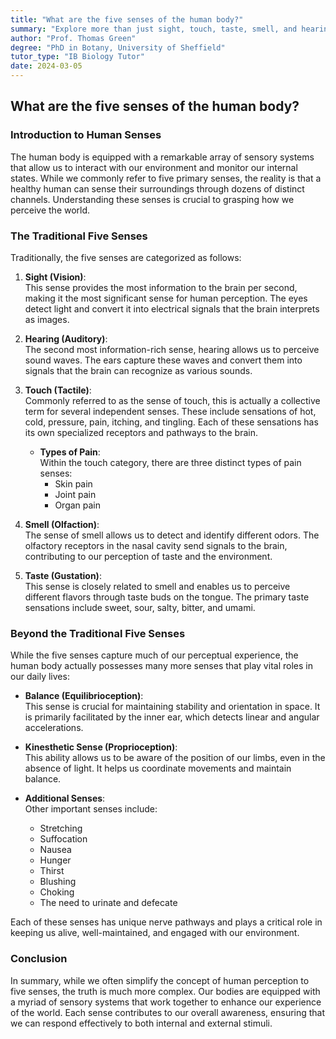 ```yaml
---
title: "What are the five senses of the human body?"
summary: "Explore more than just sight, touch, taste, smell, and hearing! Humans have dozens of senses including balance, pain, temperature, and more. Discover how these senses help us interact with our environment and stay alive."
author: "Prof. Thomas Green"
degree: "PhD in Botany, University of Sheffield"
tutor_type: "IB Biology Tutor"
date: 2024-03-05
---
```


## What are the five senses of the human body?

### Introduction to Human Senses

The human body is equipped with a remarkable array of sensory systems that allow us to interact with our environment and monitor our internal states. While we commonly refer to five primary senses, the reality is that a healthy human can sense their surroundings through dozens of distinct channels. Understanding these senses is crucial to grasping how we perceive the world.

### The Traditional Five Senses

Traditionally, the five senses are categorized as follows:

1. **Sight (Vision)**:  
   This sense provides the most information to the brain per second, making it the most significant sense for human perception. The eyes detect light and convert it into electrical signals that the brain interprets as images.

2. **Hearing (Auditory)**:  
   The second most information-rich sense, hearing allows us to perceive sound waves. The ears capture these waves and convert them into signals that the brain can recognize as various sounds.

3. **Touch (Tactile)**:  
   Commonly referred to as the sense of touch, this is actually a collective term for several independent senses. These include sensations of hot, cold, pressure, pain, itching, and tingling. Each of these sensations has its own specialized receptors and pathways to the brain.

   - **Types of Pain**:  
     Within the touch category, there are three distinct types of pain senses:
     - Skin pain
     - Joint pain
     - Organ pain

4. **Smell (Olfaction)**:  
   The sense of smell allows us to detect and identify different odors. The olfactory receptors in the nasal cavity send signals to the brain, contributing to our perception of taste and the environment.

5. **Taste (Gustation)**:  
   This sense is closely related to smell and enables us to perceive different flavors through taste buds on the tongue. The primary taste sensations include sweet, sour, salty, bitter, and umami.

### Beyond the Traditional Five Senses

While the five senses capture much of our perceptual experience, the human body actually possesses many more senses that play vital roles in our daily lives:

- **Balance (Equilibrioception)**:  
  This sense is crucial for maintaining stability and orientation in space. It is primarily facilitated by the inner ear, which detects linear and angular accelerations.

- **Kinesthetic Sense (Proprioception)**:  
  This ability allows us to be aware of the position of our limbs, even in the absence of light. It helps us coordinate movements and maintain balance.

- **Additional Senses**:  
  Other important senses include:
  - Stretching
  - Suffocation
  - Nausea
  - Hunger
  - Thirst
  - Blushing
  - Choking
  - The need to urinate and defecate

Each of these senses has unique nerve pathways and plays a critical role in keeping us alive, well-maintained, and engaged with our environment.

### Conclusion

In summary, while we often simplify the concept of human perception to five senses, the truth is much more complex. Our bodies are equipped with a myriad of sensory systems that work together to enhance our experience of the world. Each sense contributes to our overall awareness, ensuring that we can respond effectively to both internal and external stimuli.
    